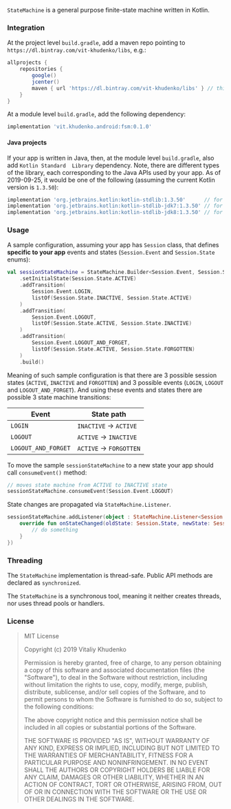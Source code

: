 `StateMachine` is a general purpose finite-state machine written in Kotlin.

### Integration

At the project level `build.gradle`, add a maven repo pointing to `https://dl.bintray.com/vit-khudenko/libs`, e.g.:

```groovy
allprojects {
    repositories {
        google()
        jcenter()
        maven { url 'https://dl.bintray.com/vit-khudenko/libs' } // this is it
    }
}
```

At a module level `build.gradle`, add the following dependency:

```groovy
implementation 'vit.khudenko.android:fsm:0.1.0'
```

#### Java projects

If your app is written in Java, then, at the module level `build.gradle`, also add `Kotlin Standard 
Library` dependency.
Note, there are different types of the library, each corresponding to the Java APIs used by your app.
As of 2019-09-25, it would be one of the following (assuming the current Kotlin version is `1.3.50`):

```groovy
implementation 'org.jetbrains.kotlin:kotlin-stdlib:1.3.50'      // for JDK6 APIs
implementation 'org.jetbrains.kotlin:kotlin-stdlib-jdk7:1.3.50' // for JDK7 APIs
implementation 'org.jetbrains.kotlin:kotlin-stdlib-jdk8:1.3.50' // for JDK8 APIs
```

### Usage

A sample configuration, assuming your app has `Session` class, that defines __specific 
to your app__ events and states (`Session.Event` and `Session.State` enums):

```kotlin
val sessionStateMachine = StateMachine.Builder<Session.Event, Session.State>()
    .setInitialState(Session.State.ACTIVE)
    .addTransition(
        Session.Event.LOGIN,
        listOf(Session.State.INACTIVE, Session.State.ACTIVE)
    )
    .addTransition(
        Session.Event.LOGOUT,
        listOf(Session.State.ACTIVE, Session.State.INACTIVE)
    )
    .addTransition(
        Session.Event.LOGOUT_AND_FORGET,
        listOf(Session.State.ACTIVE, Session.State.FORGOTTEN)
    )
    .build()
```

Meaning of such sample configuration is that there are 3 possible session states 
(`ACTIVE`, `INACTIVE` and `FORGOTTEN`) and 3 possible events (`LOGIN`, `LOGOUT` and `LOGOUT_AND_FORGET`).
And using these events and states there are possible 3 state machine transitions:

|Event              |State path              |
|-------------------|------------------------|
|`LOGIN`            |`INACTIVE` -> `ACTIVE`  |
|`LOGOUT`           |`ACTIVE` -> `INACTIVE`  |
|`LOGOUT_AND_FORGET`|`ACTIVE` -> `FORGOTTEN` |

To move the sample `sessionStateMachine` to a new state your app should call `consumeEvent()` method:

```kotlin
// moves state machine from ACTIVE to INACTIVE state
sessionStateMachine.consumeEvent(Session.Event.LOGOUT)
```

State changes are propagated via `StateMachine.Listener`.

```kotlin
sessionStateMachine.addListener(object : StateMachine.Listener<Session.State> {
    override fun onStateChanged(oldState: Session.State, newState: Session.State) {
        // do something
    }
})
```

### Threading

The `StateMachine` implementation is thread-safe. Public API methods are declared as `synchronized`.

The `StateMachine` is a synchronous tool, meaning it neither creates threads, nor uses thread pools or handlers.

### License


> MIT License
> 
> Copyright (c) 2019 Vitaliy Khudenko
> 
> Permission is hereby granted, free of charge, to any person obtaining a copy
> of this software and associated documentation files (the "Software"), to deal
> in the Software without restriction, including without limitation the rights
> to use, copy, modify, merge, publish, distribute, sublicense, and/or sell
> copies of the Software, and to permit persons to whom the Software is
> furnished to do so, subject to the following conditions:
> 
> The above copyright notice and this permission notice shall be included in all
> copies or substantial portions of the Software.
> 
> THE SOFTWARE IS PROVIDED "AS IS", WITHOUT WARRANTY OF ANY KIND, EXPRESS OR
> IMPLIED, INCLUDING BUT NOT LIMITED TO THE WARRANTIES OF MERCHANTABILITY,
> FITNESS FOR A PARTICULAR PURPOSE AND NONINFRINGEMENT. IN NO EVENT SHALL THE
> AUTHORS OR COPYRIGHT HOLDERS BE LIABLE FOR ANY CLAIM, DAMAGES OR OTHER
> LIABILITY, WHETHER IN AN ACTION OF CONTRACT, TORT OR OTHERWISE, ARISING FROM,
> OUT OF OR IN CONNECTION WITH THE SOFTWARE OR THE USE OR OTHER DEALINGS IN THE
> SOFTWARE.
